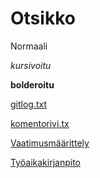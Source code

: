 # Otsikko

Normaali

*kursivoitu*

**bolderoitu**


[gitlog.txt](https://github.com/LindaJT/ot-harjoitusty-/blob/master/laskarit/viikko1/gitlog.txt)

[komentorivi.tx](https://github.com/LindaJT/ot-harjoitusty-/blob/master/laskarit/viikko1/komentorivi.txt)

[Vaatimusmäärittely](https://github.com/LindaJT/ot-harjoitustyo/blob/master/dokumentaatio/vaatimusmaarittely.md)

[Työaikakirjanpito](https://github.com/LindaJT/ot-harjoitustyo/blob/master/dokumentaatio/tyoaikakirjanpito.md)
